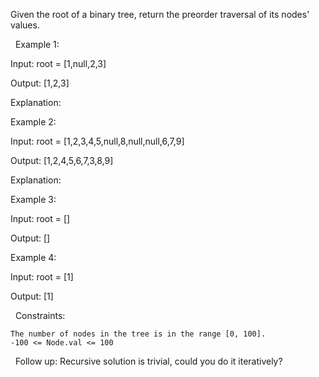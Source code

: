 Given the root of a binary tree, return the preorder traversal of its nodes' values.

 
Example 1:


Input: root = [1,null,2,3]

Output: [1,2,3]

Explanation:




Example 2:


Input: root = [1,2,3,4,5,null,8,null,null,6,7,9]

Output: [1,2,4,5,6,7,3,8,9]

Explanation:




Example 3:


Input: root = []

Output: []


Example 4:


Input: root = [1]

Output: [1]


 
Constraints:


	The number of nodes in the tree is in the range [0, 100].
	-100 <= Node.val <= 100


 
Follow up: Recursive solution is trivial, could you do it iteratively?
